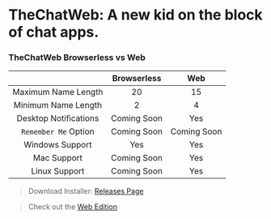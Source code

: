 # TheChatWeb: A new kid on the block of chat apps.

### TheChatWeb Browserless vs Web
<table>
   <thead>
      <tr>
         <th style="text-align:center"></th>
         <th style="text-align:center">Browserless</th>
         <th style="text-align:center">Web</th>
      </tr>
   </thead>
   <tbody>
      <tr>
         <td style="text-align:center">Maximum Name Length</td>
         <td style="text-align:center">20</td>
         <td style="text-align:center">15</td>
      </tr>
      <tr>
         <td style="text-align:center">Minimum Name Length</td>
         <td style="text-align:center">2</td>
         <td style="text-align:center">4</td>
      </tr>
      <tr>
         <td style="text-align:center">Desktop Notifications</td>
         <td style="text-align:center">Coming Soon</td>
         <td style="text-align:center">Yes</td>
      </tr>
      <tr>
         <td style="text-align:center"><code>Remember Me</code> Option</td>
         <td style="text-align:center">Coming Soon</td>
         <td style="text-align:center">Coming Soon</td>
      </tr>
      <tr>
         <td style="text-align:center">Windows Support</td>
         <td style="text-align:center">Yes</td>
         <td style="text-align:center">Yes</td>
      </tr>
      <tr>
         <td style="text-align:center">Mac Support</td>
         <td style="text-align:center">Coming Soon</td>
         <td style="text-align:center">Yes</td>
      </tr>
      <tr>
         <td style="text-align:center">Linux Support</td>
         <td style="text-align:center">Coming Soon</td>
         <td style="text-align:center">Yes</td>
      </tr>
   </tbody>
</table>

> Download Installer: [Releases Page](https://github.com/PixelOrangeDev/TheChatWeb-browserless/releases)

> Check out the [Web Edition](https://thechatweb.zapto.org)

